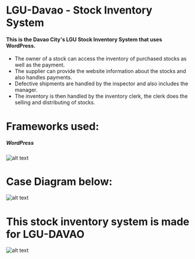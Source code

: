 # LGU-Davao - Stock Inventory System
#### This is the Davao City's LGU Stock Inventory System that uses WordPress.
* The owner of a stock can access the inventory of purchased stocks as well as the payment.
* The supplier can provide the website information about the stocks and also handles payments.
* Defective shipments are handled by the inspector and also includes the manager.
* The inventory is then handled by the inventory clerk, the clerk does the selling and distributing of stocks.

# Frameworks used:
##### WordPress
![alt text][logo]

[logo]: https://user-images.githubusercontent.com/121240620/209313108-f870512c-fad8-421f-8be2-fdeefd3f8110.png
# Case Diagram below:
![alt text][case]

[case]: https://user-images.githubusercontent.com/121240620/209314883-8dbc9b78-8179-46f8-9b81-776e0535ea97.png

# This stock inventory system is made for LGU-DAVAO
![alt text][davao]

[davao]: https://user-images.githubusercontent.com/121240620/209314839-ba498be3-606b-4fb6-ab26-b39bd9127f90.png
